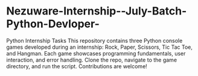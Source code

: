 # Nezuware-Internship--July-Batch-Python-Devloper-
Python Internship Tasks  This repository contains three Python console games developed during an internship: Rock, Paper, Scissors, Tic Tac Toe, and Hangman. Each game showcases programming fundamentals, user interaction, and error handling. Clone the repo, navigate to the game directory, and run the script. Contributions are welcome!
